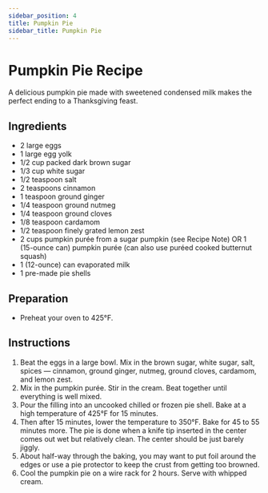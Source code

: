 ```yaml
---
sidebar_position: 4
title: Pumpkin Pie
sidebar_title: Pumpkin Pie
---
```


# Pumpkin Pie Recipe
A delicious pumpkin pie made with sweetened condensed milk makes the perfect ending to a Thanksgiving feast.

## Ingredients
- 2 large eggs
- 1 large egg yolk
- 1/2 cup packed dark brown sugar
- 1/3 cup white sugar
- 1/2 teaspoon salt
- 2 teaspoons cinnamon
- 1 teaspoon ground ginger
- 1/4 teaspoon ground nutmeg
- 1/4 teaspoon ground cloves
- 1/8 teaspoon cardamom
- 1/2 teaspoon finely grated lemon zest
- 2 cups pumpkin purée from a sugar pumpkin (see Recipe Note) OR 1 (15-ounce can) pumpkin purée (can also use puréed cooked butternut squash)
- 1 (12-ounce) can evaporated milk
- 1 pre-made pie shells

## Preparation
- Preheat your oven to 425°F.

## Instructions
1. Beat the eggs in a large bowl. Mix in the brown sugar, white sugar, salt, spices — cinnamon, ground ginger, nutmeg, ground cloves, cardamom, and lemon zest.
2. Mix in the pumpkin purée. Stir in the cream. Beat together until everything is well mixed.
3. Pour the filling into an uncooked chilled or frozen pie shell. Bake at a high temperature of 425°F for 15 minutes.
4. Then after 15 minutes, lower the temperature to 350°F. Bake for 45 to 55 minutes more. The pie is done when a knife tip inserted in the center comes out wet but relatively clean. The center should be just barely jiggly.
5. About half-way through the baking, you may want to put foil around the edges or use a pie protector to keep the crust from getting too browned.
6. Cool the pumpkin pie on a wire rack for 2 hours. Serve with whipped cream.